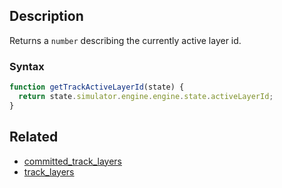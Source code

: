 ## Description

Returns a `number` describing the currently active layer id.

### Syntax

```js
function getTrackActiveLayerId(state) {
  return state.simulator.engine.engine.state.activeLayerId;
}
```

## Related

- [committed_track_layers](./committed_track_layers.md)
- [track_layers](./track_layers.md)
